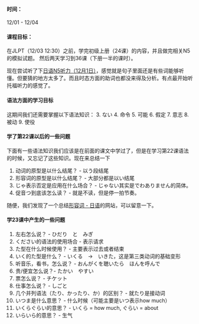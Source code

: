 #### 时间：
12/01 - 12/04

#### 课程目标：
在JLPT（12/03 12:30）之前，学完初级上册（24课）的内容，并且做完相关N5的模拟试题。
然后两天学习到36课（下册一半的课时）。



现在尝试听了下[日语N5听力（12月1日）](https://www.bilibili.com/video/BV1wj411j7fF)，感觉就是句子里面还是有些词能够听懂。但要猜的地方太多了。而且时态方面的助词也都没来得及分析。有点最开始听托福听力的感觉了。


#### 语法方面的学习目标
这期间我们还需要掌握以下语法知识：
3. ない
4. 命令
5. 可能
6. 假定
7. 意志
8. 被动
9. 使役


#### 学了第22课以后的一些问题
下面有一些语法知识我们应该是在前面的课文中学过了，但是在学习第22课语法的时候，又忘记了这些知识。现在来总结一下
1. 动词的原型是以什么结尾？ - 以う段结尾
2. 形容词的原型是以什么结尾？ - 大部分都是以い结尾
3. じゃ表示否定是应用在什么场合？ - じゃない其实是でわありません的简体。
4. 促音つ到底该怎么读？ - 就是不读，但是停一拍节奏。


随便，我们发现了一个总结[形容词 - 日语](http://mylanguages.org/zh/japanese_adjectives.php)的网站，可以留意一下。



#### 学23课中产生的一些问题
1. 左右怎么说？ - ひだり　と　みぎ
2. ください的语法的使用场合 - 表示请求
3. た型在什么时候使用？ - 主要表示过去或者结束
4. いく的た型是什么？ - いくる　→　いきた，这是第三类动词的基础变形
5. 听音乐，看书，怎么说？ - おんがくを聴いたら　ほんを呼んで
6. 贵/便宜怎么说？- たかい　やすい
7. 票怎么说？ - チケット
8. 仕事怎么说？ - しごと
9. 几个并列语法（たり、かったり、か）的区别？ - 就たり是接动词
10. いつま是什么意思？ - 什么时候（可能主要是いつ表示how much）
11. いくらぐらい的意思？ - いくら = how much, ぐらい = about
12. いらいら的意思？ - 生气